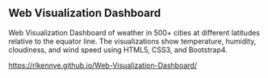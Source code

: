## Web Visualization Dashboard
Web Visualization Dashboard of weather in 500+ cities at different latitudes relative to the equator line. The visualizations show temperature, humidity, cloudiness, and wind speed using HTML5, CSS3, and Bootstrap4.

https://rlkennye.github.io/Web-Visualization-Dashboard/  
